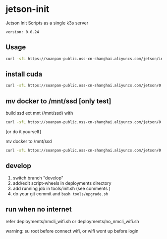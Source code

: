 # jetson-init
Jetson Init Scripts as a single k3s server

`version: 0.0.24`

## Usage

``` bash
curl -sfL https://suanpan-public.oss-cn-shanghai.aliyuncs.com/jetson/init.sh | sh -
```

## install cuda
``` bash
curl -sfL https://suanpan-public.oss-cn-shanghai.aliyuncs.com/jetson/0.0.24/deployments/install_cuda.sh | sh -
```

## mv docker to /mnt/ssd [only test]
build ssd ext mnt (/mnt/ssd) with 
``` bash
curl -sfL https://suanpan-public.oss-cn-shanghai.aliyuncs.com/jetson/0.0.24/deployments/build_mnt.sh | sh -
```
[or do it yourself]

mv docker to /mnt/ssd
``` bash
curl -sfL https://suanpan-public.oss-cn-shanghai.aliyuncs.com/jetson/0.0.24/deployments/mv_docker_mnt.sh | sh -
```

## develop
1. switch branch "develop"
2. add/edit script-wheels in deployments directory
3. add running job in tools/init.sh (see comments )
4. do your git commit and `bash tools/upgrade.sh`


## run when no internet
refer deployments/nmcli_wifi.sh or deployments/no_nmcli_wifi.sh

warning: su root before connect wifi, or wifi wont up before login
